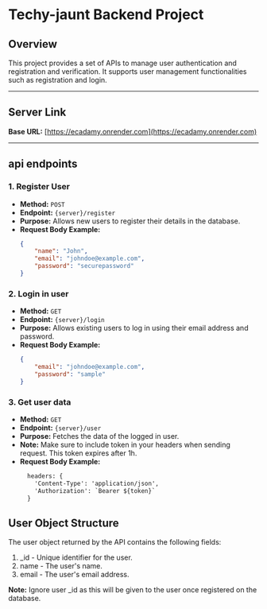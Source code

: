 # Techy-jaunt Backend Project

## Overview

This project provides a set of APIs to manage user authentication and registration and verification. It supports user management functionalities such as registration and login.

---

## Server Link

**Base URL:** [https://ecadamy.onrender.com](https://ecadamy.onrender.com)

---


## api endpoints

### 1. Register User

-   **Method:** `POST`
-   **Endpoint:** `{server}/register`
-   **Purpose:** Allows new users to register their details in the database.
-   **Request Body Example:**
    ```json
    {
        "name": "John",
        "email": "johndoe@example.com",
        "password": "securepassword"
    }
    ```

### 2. Login in user

-   **Method:** `GET`
-   **Endpoint:** `{server}/login`
-   **Purpose:** Allows existing users to log in using their email address and password.
-   **Request Body Example:**
    ```json
    {
        "email": "johndoe@example.com",
        "password": "sample"
    }
    ```

### 3. Get user data

-   **Method:** `GET`
-   **Endpoint:** `{server}/user`
-   **Purpose:** Fetches the data of the logged in user.
-   **Note:** Make sure to include token in your headers when sending request. This token expires after 1h.
-   **Request Body Example:**
    ```txt
      headers: {
        'Content-Type': 'application/json',
        'Authorization': `Bearer ${token}`
      }
    ```

## User Object Structure

The user object returned by the API contains the following fields:

1. \_id - Unique identifier for the user.
2. name - The user's name.
3. email - The user's email address.

**Note:** Ignore user \_id as this will be given to the user once registered on the database.